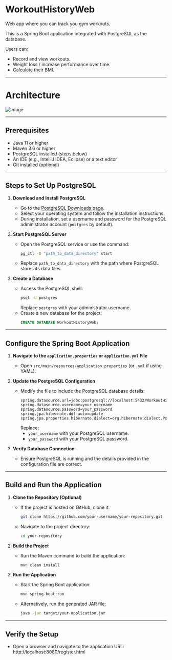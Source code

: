 # WorkoutHistoryWeb
Web app where you can track you gym workouts.

This is a Spring Boot application integrated with PostgreSQL as the database.

Users can:
- Record and view workouts.
- Weight loss / increase performance over time.
- Calculate their BMI.

---

# Architecture

![image](https://github.com/user-attachments/assets/6c5e9be4-b3e9-4263-82f4-10e0a6a69bb2)

---

## Prerequisites
- Java 11 or higher
- Maven 3.6 or higher
- PostgreSQL installed (steps below)
- An IDE (e.g., IntelliJ IDEA, Eclipse) or a text editor
- Git installed (optional)

---

## Steps to Set Up PostgreSQL

1. **Download and Install PostgreSQL**
   - Go to the [PostgreSQL Downloads page](https://www.postgresql.org/download/).
   - Select your operating system and follow the installation instructions.
   - During installation, set a username and password for the PostgreSQL administrator account (`postgres` by default).

2. **Start PostgreSQL Server**
   - Open the PostgreSQL service or use the command:
     ```bash
     pg_ctl -D "path_to_data_directory" start
     ```
   - Replace `path_to_data_directory` with the path where PostgreSQL stores its data files.

3. **Create a Database**
   - Access the PostgreSQL shell:
     ```bash
     psql -U postgres
     ```
     Replace `postgres` with your administrator username.
   - Create a new database for the project:
     ```sql
     CREATE DATABASE WorkoutHistoryWeb;
     ```

---

## Configure the Spring Boot Application

1. **Navigate to the `application.properties` or `application.yml` File**
   - Open `src/main/resources/application.properties` (or `.yml` if using YAML).

2. **Update the PostgreSQL Configuration**
   - Modify the file to include the PostgreSQL database details:
     ```properties
     spring.datasource.url=jdbc:postgresql://localhost:5432/WorkoutHistoryWeb
     spring.datasource.username=your_username
     spring.datasource.password=your_password
     spring.jpa.hibernate.ddl-auto=update
     spring.jpa.properties.hibernate.dialect=org.hibernate.dialect.PostgreSQLDialect
     ```
     Replace:
     - `your_username` with your PostgreSQL username.
     - `your_password` with your PostgreSQL password.

3. **Verify Database Connection**
   - Ensure PostgreSQL is running and the details provided in the configuration file are correct.

---

## Build and Run the Application

1. **Clone the Repository (Optional)**
   - If the project is hosted on GitHub, clone it:
     ```bash
     git clone https://github.com/your-username/your-repository.git
     ```
   - Navigate to the project directory:
     ```bash
     cd your-repository
     ```

2. **Build the Project**
   - Run the Maven command to build the application:
     ```bash
     mvn clean install
     ```

3. **Run the Application**
   - Start the Spring Boot application:
     ```bash
     mvn spring-boot:run
     ```
   - Alternatively, run the generated JAR file:
     ```bash
     java -jar target/your-application.jar
     ```

---

## Verify the Setup
- Open a browser and navigate to the application URL: http://localhost:8080/register.html
